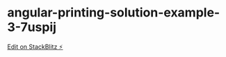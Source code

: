 # angular-printing-solution-example-3-7uspij

[Edit on StackBlitz ⚡️](https://stackblitz.com/edit/angular-printing-solution-example-3-7uspij)